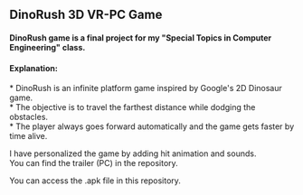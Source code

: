<h2> DinoRush 3D VR-PC Game </h2>
<body>
  <h4> DinoRush game is a final project for my "Special Topics in Computer Engineering" class. </h4>
    <h4> Explanation: </h4>
      <p> * DinoRush is an infinite platform game inspired by Google's 2D Dinosaur game. <br>
          * The objective is to travel the farthest distance while dodging the obstacles. <br>
          * The player always goes forward automatically and the game gets faster by time alive. <br>
      </p>		

<p>	I have personalized the game by adding hit animation and sounds. <br>
	You can find the trailer (PC) in the repository. <br>
</p>
	
<p> You can access the .apk file in this repository. </p>
</body>
